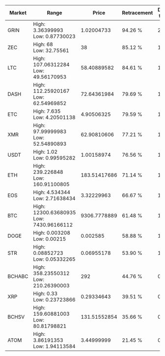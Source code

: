 | Market | Range | Price| Retracement | Doubles to 50% |
| --- | --- | --- | --- | --- |
| GRIN | High: 3.36399993<br />Low: 0.87730023 | 1.02004733 | 94.26 % | 2.08 |
| ZEC | High: 68<br />Low: 32.75561 | 38 | 85.12 % | 1.33 |
| LTC | High: 107.06312284<br />Low: 49.56170953 | 58.40889582 | 84.61 % | 1.34 |
| DASH | High: 112.25920167<br />Low: 62.54969852 | 72.64361984 | 79.69 % | 1.20 |
| ETC | High: 7.635<br />Low: 4.20501138 | 4.90506325 | 79.59 % | 1.21 |
| XMR | High: 97.99999983<br />Low: 52.54890893 | 62.90810606 | 77.21 % | 1.20 |
| USDT | High: 1.02<br />Low: 0.99595282 | 1.00158974 | 76.56 % | 1.01 |
| ETH | High: 239.226848<br />Low: 160.91100805 | 183.51417686 | 71.14 % | 1.09 |
| EOS | High: 4.534344<br />Low: 2.71638434 | 3.32229963 | 66.67 % | 1.09 |
| BTC | High: 12300.63680935<br />Low: 7430.96166112 | 9306.7778889 | 61.48 % | 1.06 |
| DOGE | High: 0.003208<br />Low: 0.00215 | 0.002585 | 58.88 % | 1.04 |
| STR | High: 0.08852723<br />Low: 0.05332265 | 0.06955178 | 53.90 % | 1.02 |
| BCHABC | High: 358.23550312<br />Low: 210.26390003 | 292 | 44.76 % | 0.00 |
| XRP | High: 0.33<br />Low: 0.23723866 | 0.29334643 | 39.51 % | 0.00 |
| BCHSV | High: 159.60881003<br />Low: 80.81798821 | 131.51552854 | 35.66 % | 0.00 |
| ATOM | High: 3.86191353<br />Low: 1.94113584 | 3.44999999 | 21.45 % | 0.00 |
